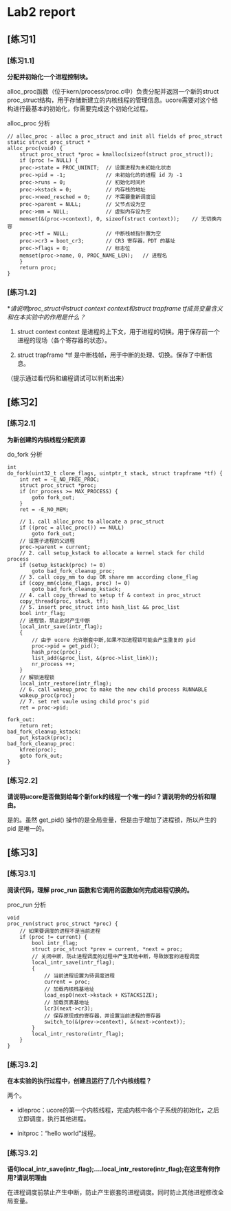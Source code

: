# Lab2 report

## [练习1]

### [练习1.1]
**分配并初始化一个进程控制块。**

alloc_proc函数（位于kern/process/proc.c中）负责分配并返回一个新的struct proc_struct结构，用于存储新建立的内核线程的管理信息。ucore需要对这个结构进行最基本的初始化，你需要完成这个初始化过程。

alloc_proc 分析
```
// alloc_proc - alloc a proc_struct and init all fields of proc_struct
static struct proc_struct *
alloc_proc(void) {
    struct proc_struct *proc = kmalloc(sizeof(struct proc_struct));
    if (proc != NULL) {
    proc->state = PROC_UNINIT;  // 设置进程为未初始化状态
    proc->pid = -1;             // 未初始化的的进程 id 为 -1
    proc->runs = 0;             // 初始化时间片
    proc->kstack = 0;           // 内存栈的地址
    proc->need_resched = 0;     // 不需要重新调度设
    proc->parent = NULL;        // 父节点设为空
    proc->mm = NULL;            // 虚拟内存设为空
    memset(&(proc->context), 0, sizeof(struct context));    // 无切换内容
    proc->tf = NULL;            // 中断栈帧指针置为空
    proc->cr3 = boot_cr3;       // CR3 寄存器，PDT 的基址
    proc->flags = 0;            // 标志位
    memset(proc->name, 0, PROC_NAME_LEN);   // 进程名
    }
    return proc;
}
```

### [练习1.2]
**请说明proc_struct中struct context context和struct trapframe *tf成员变量含义和在本实验中的作用是什么？**

1. struct context context 是进程的上下文，用于进程的切换。用于保存前一个进程的现场（各个寄存器的状态）。

2. struct trapframe *tf 是中断栈帧，用于中断的处理、切换。保存了中断信息。

（提示通过看代码和编程调试可以判断出来）

## [练习2]

### [练习2.1]
**为新创建的内核线程分配资源**

do_fork 分析
```
int
do_fork(uint32_t clone_flags, uintptr_t stack, struct trapframe *tf) {
    int ret = -E_NO_FREE_PROC;
    struct proc_struct *proc;
    if (nr_process >= MAX_PROCESS) {
        goto fork_out;
    }
    ret = -E_NO_MEM;

    // 1. call alloc_proc to allocate a proc_struct
    if ((proc = alloc_proc()) == NULL)
        goto fork_out;
    // 设置子进程的父进程
    proc->parent = current;
    // 2. call setup_kstack to allocate a kernel stack for child process
    if (setup_kstack(proc) != 0)
        goto bad_fork_cleanup_proc;
    // 3. call copy_mm to dup OR share mm according clone_flag
    if (copy_mm(clone_flags, proc) != 0)
        goto bad_fork_cleanup_kstack;
    // 4. call copy_thread to setup tf & context in proc_struct
    copy_thread(proc, stack, tf);
    // 5. insert proc_struct into hash_list && proc_list
    bool intr_flag;
    // 进程锁，禁止此时产生中断
    local_intr_save(intr_flag);
    {
        // 由于 ucore 允许嵌套中断,如果不加进程锁可能会产生重复的 pid
        proc->pid = get_pid();
        hash_proc(proc);
        list_add(&proc_list, &(proc->list_link));
        nr_process ++;
    }
    // 解锁进程锁
    local_intr_restore(intr_flag);
    // 6. call wakeup_proc to make the new child process RUNNABLE
    wakeup_proc(proc);
    // 7. set ret vaule using child proc's pid
    ret = proc->pid;

fork_out:
    return ret;
bad_fork_cleanup_kstack:
    put_kstack(proc);
bad_fork_cleanup_proc:
    kfree(proc);
    goto fork_out;
}
```

### [练习2.2]
**请说明ucore是否做到给每个新fork的线程一个唯一的id？请说明你的分析和理由。**

是的。虽然 get_pid() 操作的是全局变量，但是由于增加了进程锁，所以产生的 pid 是唯一的。

## [练习3]

### [练习3.1]
**阅读代码，理解 proc_run 函数和它调用的函数如何完成进程切换的。**

proc_run 分析
```
void
proc_run(struct proc_struct *proc) {
    // 如果要调度的进程不是当前进程
    if (proc != current) {
        bool intr_flag;
        struct proc_struct *prev = current, *next = proc;
        // 关闭中断，防止进程调度的过程中产生其他中断，导致嵌套的进程调度
        local_intr_save(intr_flag);
        {
            // 当前进程设置为待调度进程
            current = proc;
            // 加载内核栈基地址
            load_esp0(next->kstack + KSTACKSIZE);
            // 加载页表基地址
            lcr3(next->cr3);
            // 保存原现成的寄存器，并设置当前进程的寄存器
            switch_to(&(prev->context), &(next->context));
        }
        local_intr_restore(intr_flag);
    }
}
```

### [练习3.2]
**在本实验的执行过程中，创建且运行了几个内核线程？**

两个。

- idleproc：ucore的第一个内核线程，完成内核中各个子系统的初始化，之后立即调度，执行其他进程。

- initproc：“hello world”线程。

### [练习3.2]
**语句local_intr_save(intr_flag);....local_intr_restore(intr_flag);在这里有何作用?请说明理由**

在进程调度前禁止产生中断，防止产生嵌套的进程调度。同时防止其他进程修改全局变量。